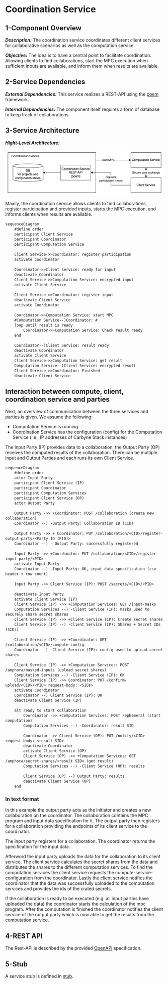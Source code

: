 # Coordination Service

## 1-Component Overview
***Description:***
The coordination service coordinates different client services for collaborative scenarios as well as the computation service.

***Objective:***
The idea is to have a central point to facilitate coordination.
Allowing clients to find collaborations, start the MPC execution when sufficient inputs are available, and inform them when results are available.

## 2-Service Dependencies
***External Dependencies:***
This service realizes a REST-API using the [poem](https://github.com/poem-web/poem/tree/master) framework.

***Internal Dependencies:***
The component itself requires a form of database to keep track of collaborations.

## 3-Service Architecture

***Hight-Level Architecture:***

![diagram image](images/coordination_service_overview.png)

Mainly, the coordination service allows clients to find collaborations, register participation and provided inputs, starts the MPC execution, and informs clients when results are available.

```mermaid
sequenceDiagram
    #define order
    participant Client Service
    participant Coordinator
    participant Computation Service

    Client Service->>Coordinator: register participation
    activate Coordinator

    Coordinator->>Client Service: ready for input
    deactivate Coordinator
    Client Service->>Computation Service: encrypted input
    activate Client Service

    Client Service->>Coordinator: register input
    deactivate Client Service
    activate Coordinator

    Coordinator->>Computation Service: start MPC
    #Computation Service--)Coordinator: #
    loop until result is ready
        Coordinator->>Computation Service: Check result ready
    end

    Coordinator--)Client Service: result ready
    deactivate Coordinator
    activate Client Service
    Client Service->>Computation Service: get result
    Computation Service--)Client Service: encrypted result
    Client Service->>Coordinator: Finished
    deactivate Client Service
```

## Interaction between compute, client, coordination service and parties
Next, an overview of communication between the three services and parties is given.
We assume the following:
* Computation Service is running
* Coordination Service has the configuration (config) for the Computation Service (i.e., IP addresses of Carbyne Stack instances)

The Input Party (IP) provides data to a collaboration, the Output Party (OP) receives the computed results of the collaboration.
There can be multiple Input and Output Parties and each runs its own Client Service.

```mermaid
sequenceDiagram
    #define order
    actor Input Party
    participant Client Service (IP)
    participant Coordinator
    participant Computation Services
    participant Client Service (OP)
    actor Output Party

    Output Party ->> +Coordinator: POST /collaboration (create new collaboration)
    Coordinator --) -Output Party: Collaboration ID (CID)

    Output Party ->> + Coordinator: PUT /collaboration/<CID>/register-output-party/<Party ID (PID)>
    Coordinator --) - Output Party: successfully registered

    Input Party ->> +Coordinator: PUT /collaboration/<CID>/register-input-party/<PID>
    activate Input Party
    Coordinator --) -Input Party: OK, input-data specification (csv header + row count)

    Input Party ->> Client Service (IP): POST /secrets/<CID>/<PID>

    deactivate Input Party
    activate Client Service (IP)
    Client Service (IP) ->> +Computation Services: GET /input-masks
    Computation Services --) -Client Service (IP): masks used to securely share secret shares
    Client Service (IP) ->> +Client Service (IP): Create secret shares
    Client Service (IP) --) -Client Service (IP): Shares + Secret IDs (SIDs)

    Client Service (IP) ->> +Coordinator: GET /collaboration/<CID>/compute-config
    Coordinator --) -Client Service (IP): config used to upload secret shares
    
    Client Service (IP) ->> +Computation Services: POST /amphora/masked-inputs (upload secret shares)
    Computation Services --) -Client Service (IP): OK
    Client Service (IP) ->> Coordinator: PUT /confirm-upload/<CID>/<PID> request-body: <SIDs>
    activate Coordinator
    Coordinator --) Client Service (IP): OK
    deactivate Client Service (IP)
    
    alt ready to start collaboration
        Coordinator ->> +Computation Services: POST /ephemeral (start computation)
        Computation Services --) -Coordinator: result SID
        
        Coordinator ->> Client Service (OP): PUT /notify/<CID> request-body: <result SID>
        deactivate Coordinator
        activate Client Service (OP)
        Client Service (OP) ->> +Computation Services: GET /amphora/secret-shares/<result SID> (get result)
        Computation Services --) -Client Service (OP): results
        
        Client Service (OP) --) Output Party: results
        deactivate Client Service (OP)
    end
```

### In text format

In this example the output party acts as the initiator and creates a new collaboration on the coordinator. The collaboration contains the MPC program and input data specification for it. The output party then registers for a collaboration providing the endpoints of its client service to the coordinator.

The input party registers for a collaboration. The coordinator returns the specification for the input data.

Afterword the input party uploads the data for the collaboration to its client service. The client service calculates the secret shares from the data and distributes the shares to the different computation services. To find the computation services the client service requests the compute-service-configuration from the coordinator. Lastly the client service notifies the coordinator that the data was successfully uploaded to the computation services and provides the ids of the crated secrets.

If the collaboration is ready to be executed (e.g. all input parties have uploaded the data) the coordinator starts the calculation of the mpc program. After the computation is finished the coordinator notifies the client service of the output party which is now able to get the results from the computation service.

## 4-REST API
The Rest-API is described by the provided [OpenAPI](openapi.yml) specification.

## 5-Stub
A service stub is defined in [stub](../stub/README.md).
